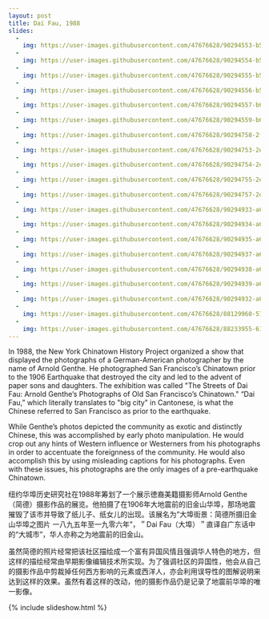 ```yaml
---
layout: post
title: Dai Fau, 1988
slides:
  -
    img: https://user-images.githubusercontent.com/47676628/90294553-b562ed80-de54-11ea-9e0d-5acd2dfe93ed.jpg
  -
    img: https://user-images.githubusercontent.com/47676628/90294554-b5fb8400-de54-11ea-854c-44f53eb5bae3.jpg
  -
    img: https://user-images.githubusercontent.com/47676628/90294555-b5fb8400-de54-11ea-82ab-ba1ceaa41a28.jpg
  -
    img: https://user-images.githubusercontent.com/47676628/90294556-b5fb8400-de54-11ea-8712-324895334584.jpg
  -
    img: https://user-images.githubusercontent.com/47676628/90294557-b6941a80-de54-11ea-8371-a3edfb1dcc2c.jpg
  -
    img: https://user-images.githubusercontent.com/47676628/90294559-b6941a80-de54-11ea-97b9-38a34685ac27.jpg
  -
    img: https://user-images.githubusercontent.com/47676628/90294758-2f937200-de55-11ea-9cd8-b7ca0b07c149.jpg
  -
    img: https://user-images.githubusercontent.com/47676628/90294753-2e624500-de55-11ea-8903-48997ce735c9.jpg
  -
    img: https://user-images.githubusercontent.com/47676628/90294754-2efadb80-de55-11ea-830b-28004b30f339.jpg
  -
    img: https://user-images.githubusercontent.com/47676628/90294755-2efadb80-de55-11ea-9fb6-b630e19f5414.jpg
  -
    img: https://user-images.githubusercontent.com/47676628/90294757-2efadb80-de55-11ea-8cf1-787fb45ee5ff.jpg
  -
    img: https://user-images.githubusercontent.com/47676628/90294933-a6306f80-de55-11ea-9741-bd5f90f07ae1.jpg
  -
    img: https://user-images.githubusercontent.com/47676628/90294934-a6306f80-de55-11ea-9b9a-b504cd10d7c4.jpg
  -
    img: https://user-images.githubusercontent.com/47676628/90294935-a6306f80-de55-11ea-9f09-537458a346a3.jpg
  -
    img: https://user-images.githubusercontent.com/47676628/90294937-a6c90600-de55-11ea-95e6-555ab3f0308a.jpg
  -
    img: https://user-images.githubusercontent.com/47676628/90294938-a6c90600-de55-11ea-9170-91be7f17a322.jpg
  -
    img: https://user-images.githubusercontent.com/47676628/90294939-a6c90600-de55-11ea-9974-175fee2ceed9.jpg
  -
    img: https://user-images.githubusercontent.com/47676628/90294932-a6306f80-de55-11ea-9f5c-513ac0d658f8.jpg
  -
    img: https://user-images.githubusercontent.com/47676628/88129960-57b9e900-cba7-11ea-87bd-d80cb3e886eb.jpg
  -
    img: https://user-images.githubusercontent.com/47676628/88233955-61465e00-cc46-11ea-8fac-177b1e4f9f0f.jpg
---
```


In 1988, the New York Chinatown History Project organized a show that displayed the photographs of a German-American photographer by the name of Arnold Genthe. He photographed San Francisco’s Chinatown prior to the 1906 Earthquake that destroyed the city and led to the advent of paper sons and daughters. The exhibition was called "The Streets of Dai Fau: Arnold Genthe’s Photographs of Old San Francisco’s Chinatown."  “Dai Fau,” which literally translates to "big city" in Cantonese, is what the Chinese referred to San Francisco as prior to the earthquake.  

While Genthe’s photos depicted the community as exotic and distinctly Chinese, this was accomplished by early photo manipulation. He would crop out any hints of Western influence or Westerners from his photographs in order to accentuate the foreignness of the community. He would also accomplish this by using misleading captions for his photographs. Even with these issues, his photographs are the only images of a pre-earthquake Chinatown. 

纽约华埠历史研究社在1988年筹划了一个展示徳裔美籍摄影师Arnold Genthe（简德）摄影作品的展览。他拍摄了在1906年大地震前的旧金山华埠，那场地震摧毁了该市并导致了纸儿子、纸女儿的出现。该展名为”大埠街景：简德所摄旧金山华埠之图片 一八九五年至一九零六年”，＂Dai Fau（大埠）＂直译自广东话中的“大城市”，华人亦称之为地震前的旧金山。

虽然简德的照片经常把该社区描绘成一个富有异国风情且强调华人特色的地方，但这样的描绘经常由早期影像编辑技术所实现。为了强调社区的异国性，他会从自己的摄影作品中剪裁掉任何西方影响的元素或西洋人，亦会利用误导性的图解说明来达到这样的效果。虽然有着这样的改动，他的摄影作品仍是记录了地震前华埠的唯一影像。

{% include slideshow.html %}
